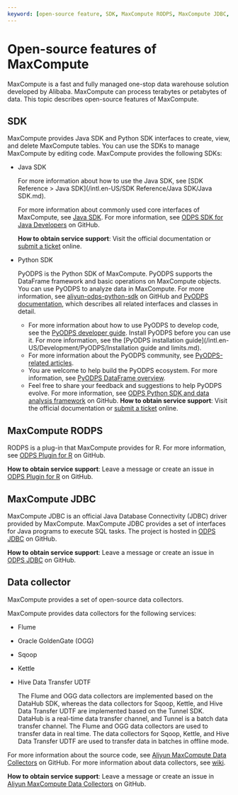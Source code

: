 ```yaml
---
keyword: [open-source feature, SDK, MaxCompute RODPS, MaxCompute JDBC, Mars, Data collector]
---
```


# Open-source features of MaxCompute

MaxCompute is a fast and fully managed one-stop data warehouse solution developed by Alibaba. MaxCompute can process terabytes or petabytes of data. This topic describes open-source features of MaxCompute.

## SDK

MaxCompute provides Java SDK and Python SDK interfaces to create, view, and delete MaxCompute tables. You can use the SDKs to manage MaxCompute by editing code. MaxCompute provides the following SDKs:

-   Java SDK

    For more information about how to use the Java SDK, see [SDK Reference \> Java SDK](/intl.en-US/SDK Reference/Java SDK/Java SDK.md).

    For more information about commonly used core interfaces of MaxCompute, see [Java SDK](https://github.com/aliyun/aliyun-odps-java-sdk). For more information, see [ODPS SDK for Java Developers](https://github.com/aliyun/aliyun-odps-java-sdk) on GitHub.

    **How to obtain service support**: Visit the official documentation or [submit a ticket](https://selfservice.console.aliyun.com/ticket/createIndex) online.

-   Python SDK

    PyODPS is the Python SDK of MaxCompute. PyODPS supports the DataFrame framework and basic operations on MaxCompute objects. You can use PyODPS to analyze data in MaxCompute. For more information, see [aliyun-odps-python-sdk](https://github.com/aliyun/aliyun-odps-python-sdk) on GitHub and [PyODPS documentation](), which describes all related interfaces and classes in detail.

    -   For more information about how to use PyODPS to develop code, see the [PyODPS developer guide](). Install PyODPS before you can use it. For more information, see the [PyODPS installation guide](/intl.en-US/Development/PyODPS/Installation guide and limits.md).
    -   For more information about the PyODPS community, see [PyODPS-related articles](https://yq.aliyun.com/album/19?spm=a2c4g.11186623.2.25.5ce96074vn9tRs).
    -   You are welcome to help build the PyODPS ecosystem. For more information, see [PyODPS DataFrame overview]().
    -   Feel free to share your feedback and suggestions to help PyODPS evolve. For more information, see [ODPS Python SDK and data analysis framework](https://github.com/aliyun/aliyun-odps-python-sdk) on GitHub.
    **How to obtain service support**: Visit the official documentation or [submit a ticket](https://selfservice.console.aliyun.com/ticket/createIndex) online.


## MaxCompute RODPS

RODPS is a plug-in that MaxCompute provides for R. For more information, see [ODPS Plugin for R](https://github.com/aliyun/aliyun-odps-r-plugin) on GitHub.

**How to obtain service support**: Leave a message or create an issue in [ODPS Plugin for R](https://github.com/aliyun/aliyun-odps-r-plugin) on GitHub.

## MaxCompute JDBC

MaxCompute JDBC is an official Java Database Connectivity \(JDBC\) driver provided by MaxCompute. MaxCompute JDBC provides a set of interfaces for Java programs to execute SQL tasks. The project is hosted in [ODPS JDBC](https://github.com/aliyun/aliyun-odps-jdbc) on GitHub.

**How to obtain service support**: Leave a message or create an issue in [ODPS JDBC](https://github.com/aliyun/aliyun-odps-jdbc) on GitHub.

## Data collector

MaxCompute provides a set of open-source data collectors.

MaxCompute provides data collectors for the following services:

-   Flume
-   Oracle GoldenGate \(OGG\)
-   Sqoop
-   Kettle
-   Hive Data Transfer UDTF

    The Flume and OGG data collectors are implemented based on the DataHub SDK, whereas the data collectors for Sqoop, Kettle, and Hive Data Transfer UDTF are implemented based on the Tunnel SDK. DataHub is a real-time data transfer channel, and Tunnel is a batch data transfer channel. The Flume and OGG data collectors are used to transfer data in real time. The data collectors for Sqoop, Kettle, and Hive Data Transfer UDTF are used to transfer data in batches in offline mode.


For more information about the source code, see [Aliyun MaxCompute Data Collectors](https://github.com/aliyun/aliyun-maxcompute-data-collectors) on GitHub. For more information about data collectors, see [wiki](https://github.com/aliyun/aliyun-maxcompute-data-collectors/wiki).

**How to obtain service support**: Leave a message or create an issue in [Aliyun MaxCompute Data Collectors](https://github.com/aliyun/aliyun-maxcompute-data-collectors) on GitHub.

